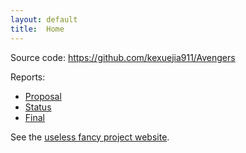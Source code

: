 ```yaml
---
layout: default
title:  Home
---
```


Source code: https://github.com/kexuejia911/Avengers

Reports:

- [Proposal](proposal.html)
- [Status](status.html)
- [Final](final.html)

See the [useless fancy project website][quickref].


[quickref]: https://stevendesora.wix.com/avengers
